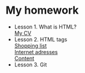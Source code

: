 <h1> My homework</h1>
<ul>
  
  <li>Lesson 1. What is HTML? <br/>
    <a href="https://irynailliukhina.github.io/homework1/cven.html" target="_blank" >My CV</a></li>
    
  <li>Lesson 2. HTML tags <br/>
  
  <a href="https://irynailliukhina.github.io/homework2/shopping_list.html" target="_blank">
    Shopping list<a/> <br/>
  <a href="https://irynailliukhina.github.io/homework2/internet_adresses.html" target="_blank">
    Internet adresses<a/> <br/>
  <a href="https://irynailliukhina.github.io/homework2/content.html" target="_blank">
    Content<a/> </li>
    
   <li>Lesson 3. Git</li>
